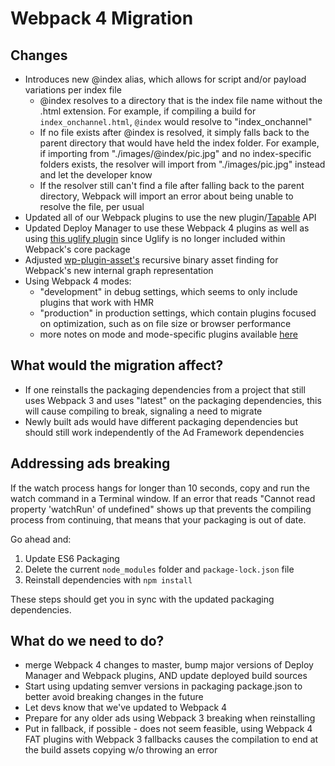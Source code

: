 # Webpack 4 Migration

## Changes
- Introduces new @index alias, which allows for script and/or payload variations per index file
  - @index resolves to a directory that is the index file name without the .html extension. For example, if compiling a build for `index_onchannel.html`, `@index` would resolve to "index_onchannel"
  - If no file exists after @index is resolved, it simply falls back to the parent directory that would have held the index folder. For example, if importing from "./images/@index/pic.jpg" and no index-specific folders exists, the resolver will import from "./images/pic.jpg" instead and let the developer know
  - If the resolver still can't find a file after falling back to the parent directory, Webpack will import an error about being unable to resolve the file, per usual 
- Updated all of our Webpack plugins to use the new plugin/[Tapable](https://github.com/webpack/tapable) API
- Updated Deploy Manager to use these Webpack 4 plugins as well as using [this uglify plugin](https://github.com/webpack-contrib/uglifyjs-webpack-plugin) since Uglify is no longer included within Webpack's core package
- Adjusted [wp-plugin-asset's](https://github.com/ff0000-ad-tech/wp-plugin-assets) recursive binary asset finding for Webpack's new internal graph representation
- Using Webpack 4 modes:
  - "development" in debug settings, which seems to only include plugins that work with HMR
  - "production" in production settings, which contain plugins focused on optimization, such as on file size or browser performance
  - more notes on mode and mode-specific plugins available [here](https://github.com/derekmiranda/ad-tech-notes/blob/master/webpack_4/mode_plugins.md)

## What would the migration affect?
- If one reinstalls the packaging dependencies from a project that still uses Webpack 3 and uses "latest" on the packaging dependencies, this will cause compiling to break, signaling a need to migrate
- Newly built ads would have different packaging dependencies but should still work independently of the Ad Framework dependencies

## Addressing ads breaking
If the watch process hangs for longer than 10 seconds, copy and run the watch command in a Terminal window. If an error that reads "Cannot read property 'watchRun' of undefined" shows up that prevents the compiling process from continuing, that means that your packaging is out of date.

Go ahead and:
1. Update ES6 Packaging
2. Delete the current `node_modules` folder and `package-lock.json` file
3. Reinstall dependencies with `npm install`

These steps should get you in sync with the updated packaging dependencies.

## What do we need to do?
- merge Webpack 4 changes to master, bump major versions of Deploy Manager and Webpack plugins, AND update deployed build sources
- Start using updating semver versions in packaging package.json to better avoid breaking changes in the future
- Let devs know that we've updated to Webpack 4
- Prepare for any older ads using Webpack 3 breaking when reinstalling
- Put in fallback, if possible - does not seem feasible, using Webpack 4 FAT plugins with Webpack 3 fallbacks causes the compilation to end at the build assets copying w/o throwing an error
